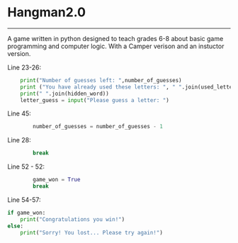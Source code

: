 # Hangman2.0
---
A game written in python designed to teach grades 6-8 about basic game programming and computer logic. With a Camper verison and an instuctor version.

Line 23-26:
```Python
    print("Number of guesses left: ",number_of_guesses)
    print ("You have already used these letters: ", " ".join(used_letters))       #Go though making the game screen and accepting input
    print(" ".join(hidden_word))
    letter_guess = input("Please guess a letter: ")
```

Line 45: 
```Python
        number_of_guesses = number_of_guesses - 1                                #Need to decrease our number of lives if we guess poorly.
```

Line 28: 
```Python
        break                                                                             #break out of the loop to get to the end screen.
```

Line 52 - 52: 
```Python
        game_won = True
        break                                                                             #break out of the loop to get to the end screen.
```
Line 54-57:
```Python
if game_won:
    print("Congratulations you win!")
else:                                                                                               #Figure out if you won or if you lost.
    print("Sorry! You lost... Please try again!")
```

